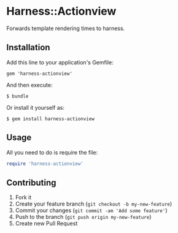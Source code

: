 # Harness::Actionview

Forwards template rendering times to harness.

## Installation

Add this line to your application's Gemfile:

    gem 'harness-actionview'

And then execute:

    $ bundle

Or install it yourself as:

    $ gem install harness-actionview

## Usage

All you need to do is require the file:

```ruby
require 'harness-actionview'
```

## Contributing

1. Fork it
2. Create your feature branch (`git checkout -b my-new-feature`)
3. Commit your changes (`git commit -am 'Add some feature'`)
4. Push to the branch (`git push origin my-new-feature`)
5. Create new Pull Request
